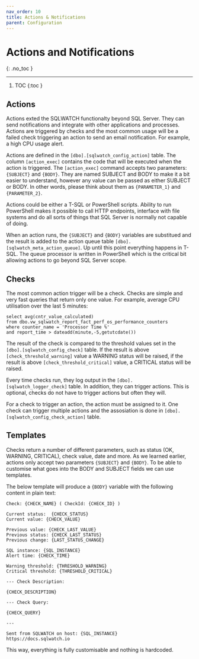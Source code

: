 ```yaml
---
nav_order: 10
title: Actions & Notifications
parent: Configuration
---
```


# Actions and Notifications
{: .no_toc }

---

1. TOC
{:toc }

## Actions

Actions exted the SQLWATCH functionalty beyond SQL Server. They can send notifications and integrate with other applications and processes.
Actions are triggered by checks and the most common usage will be a failed check triggering an action to send an email notification. For example, a high CPU usage alert.

Actions are defined in the `[dbo].[sqlwatch_config_action]` table. The column `[action_exec]` contains the code that will be executed when the action is triggered.
The `[action_exec]` command accepts two parameters: `{SUBJECT}` and `{BODY}`. They are named SUBJECT and BODY to make it a bit easier to understand, however any value can be passed as either SUBJECT or BODY. In other words, please think about them as `{PARAMETER_1}` and `{PARAMETER_2}`.

Actions could be either a T-SQL or PowerShell scripts. Ability to run PowerShell makes it possible to call HTTP endpoints, interface with file systems and do all sorts of things that SQL Server is normally not capable of doing.

When an action runs, the `{SUBJECT}` and `{BODY}` variables are substitued and the result is added to the action queue table `[dbo].[sqlwatch_meta_action_queue]`. Up until this point everything happens in T-SQL. The queue processor is written in PowerShell which is the critical bit allowing actions to go beyond SQL Server scope.

## Checks

The most common action trigger will be a check. Checks are simple and very fast queries that return only one value. For example, average CPU utilisation over the last 5 minutes:

```
select avg(cntr_value_calculated) 
from dbo.vw_sqlwatch_report_fact_perf_os_performance_counters
where counter_name = 'Processor Time %'
and report_time > dateadd(minute,-5,getutcdate())
```

The result of the check is compared to the threshold values set in the `[dbo].[sqlwatch_config_check]` table. If the result is above `[check_threshold_warning]` value a WARNING status will be raised, if the result is above `[check_threshold_critical]` value, a CRITICAL status will be raised. 

Every time checks run, they log output in the `[dbo].[sqlwatch_logger_check]` table. In addition, they can trigger actions. This is optional, checks do not have to trigger actions but often they will.

For a check to trigger an action, the action must be assigned to it. One check can trigger multiple actions and the assosiation is done in `[dbo].[sqlwatch_config_check_action]` table.

## Templates

Checks return a number of different parameters, such as status (OK, WARNING, CRITICAL), check value, date and more. As we learned earlier, actions only accept two parameters `{SUBJECT}` and `{BODY}`. To be able to customise what goes into the BODY and SUBJECT fields we can use templates.

The below template will produce a `{BODY}` variable with the following content in plain text:

```
Check: {CHECK_NAME} ( CheckId: {CHECK_ID} )

Current status:  {CHECK_STATUS}
Current value: {CHECK_VALUE}

Previous value: {CHECK_LAST_VALUE}
Previous status: {CHECK_LAST_STATUS}
Previous change: {LAST_STATUS_CHANGE}

SQL instance: {SQL_INSTANCE}
Alert time: {CHECK_TIME}

Warning threshold: {THRESHOLD_WARNING}
Critical threshold: {THRESHOLD_CRITICAL}

--- Check Description:

{CHECK_DESCRIPTION}

--- Check Query:

{CHECK_QUERY}

---

Sent from SQLWATCH on host: {SQL_INSTANCE}
https://docs.sqlwatch.io
```

This way, everything is fully customisable and nothing is hardcoded. 
